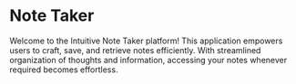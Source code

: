 # Note Taker

Welcome to the Intuitive Note Taker platform! This application empowers users to craft, save, and retrieve notes efficiently. With streamlined organization of thoughts and information, accessing your notes whenever required becomes effortless.
